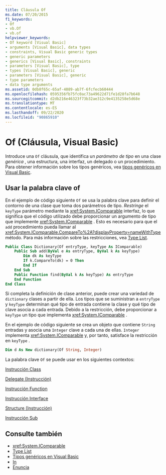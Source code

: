 ```yaml
---
title: Cláusula Of
ms.date: 07/20/2015
f1_keywords:
- Of
- vb.Of
- vb.of
helpviewer_keywords:
- Of keyword [Visual Basic]
- arguments [Visual Basic], data types
- constraints, Visual Basic generic types
- generic parameters
- generics [Visual Basic], constraints
- parameters [Visual Basic], type
- types [Visual Basic], generic
- parameters [Visual Basic], generic
- type parameters
- data type arguments
ms.assetid: 0db8f65c-65af-4089-ab7f-6fcfecb60444
ms.openlocfilehash: 0595356fb75fc0ac73a49622d71fe1d28fa7b648
ms.sourcegitcommit: d2db216e46323f73b32ae312c9e4135258e5d68e
ms.translationtype: MT
ms.contentlocale: es-ES
ms.lasthandoff: 09/22/2020
ms.locfileid: "90865910"
---
```

# <a name="of-clause-visual-basic"></a>Of (Cláusula, Visual Basic)

Introduce una `Of` cláusula, que identifica un *parámetro de tipo* en una clase *genérica* , una estructura, una interfaz, un delegado o un procedimiento. Para obtener información sobre los tipos genéricos, vea [tipos genéricos en Visual Basic](../../programming-guide/language-features/data-types/generic-types.md).  
  
## <a name="using-the-of-keyword"></a>Usar la palabra clave of  

 En el ejemplo de código siguiente `Of` se usa la palabra clave para definir el contorno de una clase que toma dos parámetros de tipo. *Restringe* el `keyType` parámetro mediante la <xref:System.IComparable> interfaz, lo que significa que el código utilizado debe proporcionar un argumento de tipo que implemente <xref:System.IComparable> . Esto es necesario para que el `add` procedimiento pueda llamar al <xref:System.IComparable.CompareTo%2A?displayProperty=nameWithType> método. Para más información sobre las restricciones, vea [Type List](type-list.md).  
  
```vb  
Public Class Dictionary(Of entryType, keyType As IComparable)  
    Public Sub add(ByVal e As entryType, ByVal k As keyType)  
        Dim dk As keyType  
        If k.CompareTo(dk) = 0 Then  
        End If  
    End Sub  
    Public Function find(ByVal k As keyType) As entryType  
    End Function  
End Class  
```  
  
 Si completa la definición de clase anterior, puede crear una variedad de `dictionary` clases a partir de ella. Los tipos que se suministran a `entryType` y `keyType` determinan qué tipo de entrada contiene la clase y qué tipo de clave asocia a cada entrada. Debido a la restricción, debe proporcionar a `keyType` un tipo que implementa <xref:System.IComparable> .  
  
 En el ejemplo de código siguiente se crea un objeto que contiene `String` entradas y asocia una `Integer` clave a cada una de ellas. `Integer` implementa <xref:System.IComparable> y, por tanto, satisface la restricción en `keyType` .  
  
```vb  
Dim d As New dictionary(Of String, Integer)  
```  
  
 La palabra clave `Of` se puede usar en los siguientes contextos:  
  
 [Instrucción Class](class-statement.md)  
  
 [Delegate (Instrucción)](delegate-statement.md)  
  
 [Instrucción Function](function-statement.md)  
  
 [Instrucción Interface](interface-statement.md)  
  
 [Structure (Instrucción)](structure-statement.md)  
  
 [Instrucción Sub](sub-statement.md)  
  
## <a name="see-also"></a>Consulte también

- <xref:System.IComparable>
- [Type List](type-list.md)
- [Tipos genéricos en Visual Basic](../../programming-guide/language-features/data-types/generic-types.md)
- [In](../modifiers/in-generic-modifier.md)
- [Enuncia](../modifiers/out-generic-modifier.md)
